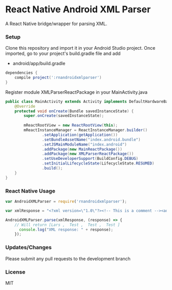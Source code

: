 # React Native Android XML Parser

A React Native bridge/wrapper for parsing XML.

### Setup
Clone this repository and import it in your Android Studio project. Once imported, go to your project's build.gradle file and add 

- android/app/build.gradle
```gradle
dependencies {
    compile project(':rnandroidxmlparser')
}
```
Register module XMLParserReactPackage in your MainActivity.java
```java
public class MainActivity extends Activity implements DefaultHardwareBackBtnHandler {
    @Override
    protected void onCreate(Bundle savedInstanceState) {
        super.onCreate(savedInstanceState);
        
        mReactRootView = new ReactRootView(this);
        mReactInstanceManager = ReactInstanceManager.builder()
                .setApplication(getApplication())
                .setBundleAssetName("index.android.bundle")
                .setJSMainModuleName("index.android")
                .addPackage(new MainReactPackage())
                .addPackage(new XMLParserReactPackage())
                .setUseDeveloperSupport(BuildConfig.DEBUG)
                .setInitialLifecycleState(LifecycleState.RESUMED)
                .build();
    }
}
```

### React Native Usage
```javascript
var AndroidXMLParser = require('rnandroidxmlparser');

var xmlResponse = "<?xml version=\"1.0\"?><!-- This is a comment --><address><name>Lars </name><street> Test </street><telephone number= \"0123\"/></address>";

AndroidXMLParser.parse(xmlResponse, (response) => {
    // Will return [Lars ,  Test ,  Test ,  Test ]
      console.log("XML response: " + response);
    });
```

### Updates/Changes
Please submit any pull requests to the development branch

### License
MIT